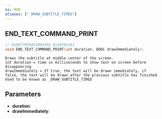 ```yaml
---
ns: HUD
aliases: ["_DRAW_SUBTITLE_TIMED"]
---
```

## END_TEXT_COMMAND_PRINT

```c
// 0x9D77056A530643F6 0x38F82261
void END_TEXT_COMMAND_PRINT(int duration, BOOL drawImmediately);
```

```
Draws the subtitle at middle center of the screen.  
int duration = time in milliseconds to show text on screen before disappearing  
drawImmediately = If true, the text will be drawn immediately, if false, the text will be drawn after the previous subtitle has finished  
Used to be known as _DRAW_SUBTITLE_TIMED  
```

## Parameters
* **duration**: 
* **drawImmediately**: 

